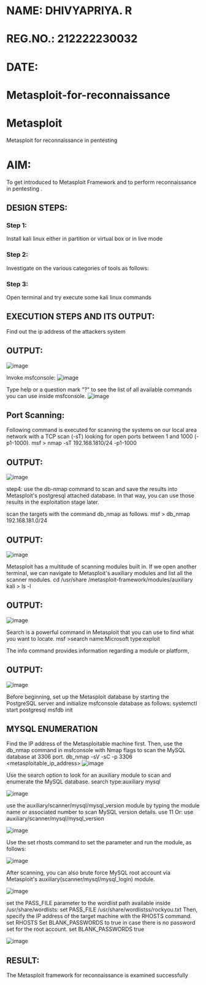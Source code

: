 # NAME: DHIVYAPRIYA. R
# REG.NO.: 212222230032
# DATE: 
# Metasploit-for-reconnaissance
# Metasploit
Metasploit for reconnaissance in pentesting

# AIM:

To get introduced to Metasploit Framework and to  perform reconnaissance  in pentesting .

## DESIGN STEPS:

### Step 1:

Install kali linux either in partition or virtual box or in live mode

### Step 2:

Investigate on the various categories of tools as follows:

### Step 3:

Open terminal and try execute some kali linux commands

## EXECUTION STEPS AND ITS OUTPUT:
Find out the ip address of the attackers system

## OUTPUT:
![image](https://github.com/user-attachments/assets/d45558a8-de7c-48b0-bdb3-c3be9d8bb34e)

Invoke msfconsole:
![image](https://github.com/user-attachments/assets/12558769-b311-4752-a310-0dea9b5eb032)

Type help or a question mark "?" to see the list of all available commands you can use inside msfconsole.
![image](https://github.com/user-attachments/assets/8ead3a2b-708a-456b-bb97-ba05a14431af)

## Port Scanning:
Following command is executed for scanning the systems on our local area network with a TCP scan (-sT) looking for open ports between 1 and 1000 (-p1-1000). msf > nmap -sT 192.168.1810/24 -p1-1000


## OUTPUT:
![image](https://github.com/user-attachments/assets/43fc36c1-8e2f-4a67-9427-515d81633114)

step4: use the db-nmap command to scan and save the results into Metasploit's postgresql attached database. In that way, you can use those results in the exploitation stage later.

scan the targets with the command db_nmap as follows. msf > db_nmap 192.168.181.0/24

## OUTPUT:
![image](https://github.com/user-attachments/assets/c2209992-fe6a-4b7f-8009-a539935919e1)

Metasploit has a multitude of scanning modules built in. If we open another terminal, we can navigate to Metasploit's auxiliary modules and list all the scanner modules. cd /usr/share /metasploit-framework/modules/auxiliary kali > ls -l

## OUTPUT:
![image](https://github.com/user-attachments/assets/814d5660-7ec2-4763-97e5-cb26f11b3949)

Search is a powerful command in Metasploit that you can use to find what you want to locate. msf >search name:Microsoft type:exploit

The info command provides information regarding a module or platform,

## OUTPUT:
![image](https://github.com/user-attachments/assets/b6599ca2-6887-4989-af02-20fec4169075)

Before beginning, set up the Metasploit database by starting the PostgreSQL server and initialize msfconsole database as follows: systemctl start postgresql msfdb init

## MYSQL ENUMERATION
Find the IP address of the Metasploitable machine first. Then, use the db_nmap command in msfconsole with Nmap flags to scan the MySQL database at 3306 port. db_nmap -sV -sC -p 3306 <metasploitable_ip_address>
![image](https://github.com/user-attachments/assets/e3145a1b-3497-4a82-8c61-9c37060c99c7)

Use the search option to look for an auxiliary module to scan and enumerate the MySQL database. search type:auxiliary mysql

![image](https://github.com/user-attachments/assets/cf91687d-b931-4df7-91dc-7dd9f63262d1)

use the auxiliary/scanner/mysql/mysql_version module by typing the module name or associated number to scan MySQL version details. use 11 Or: use auxiliary/scanner/mysql/mysql_version

![image](https://github.com/user-attachments/assets/83169378-7ea8-4dc9-b9d7-15e700950b89)

Use the set rhosts command to set the parameter and run the module, as follows:

![image](https://github.com/user-attachments/assets/5ba398c3-5bee-4c33-8237-8610b7680508)

After scanning, you can also brute force MySQL root account via Metasploit's auxiliary(scanner/mysql/mysql_login) module.

![image](https://github.com/user-attachments/assets/eb8a2666-ae78-42fd-b405-02f91dee68d0)

set the PASS_FILE parameter to the wordlist path available inside /usr/share/wordlists: set PASS_FILE /usr/share/wordlistss/rockyou.txt Then, specify the IP address of the target machine with the RHOSTS command. set RHOSTS Set BLANK_PASSWORDS to true in case there is no password set for the root account. set BLANK_PASSWORDS true

![image](https://github.com/user-attachments/assets/c2fbc108-93dd-4616-a410-be20449ff9bf)

## RESULT:
The Metasploit framework for reconnaissance is  examined successfully
